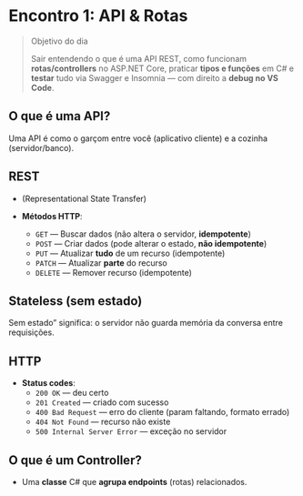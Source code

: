 # Encontro 1: API & Rotas

> Objetivo do dia
> 
> 
> Sair entendendo o que é uma API REST, como funcionam **rotas/controllers** no ASP.NET Core, praticar **tipos e funções** em C# e **testar** tudo via Swagger e Insomnia — com direito a **debug no VS Code**.
>

## O que é uma API?

Uma API é como o garçom entre você (aplicativo cliente) e a cozinha (servidor/banco).

## REST

- (Representational State Transfer)

- **Métodos HTTP**:
    - `GET` — Buscar dados (não altera o servidor, **idempotente**)
    - `POST` — Criar dados (pode alterar o estado, **não idempotente**)
    - `PUT` — Atualizar **tudo** de um recurso (idempotente)
    - `PATCH` — Atualizar **parte** do recurso
    - `DELETE` — Remover recurso (idempotente)


## Stateless (sem estado) 

Sem estado” significa: o servidor não guarda memória da conversa entre requisições.

## HTTP

- **Status codes**:
    - `200 OK` — deu certo
    - `201 Created` — criado com sucesso
    - `400 Bad Request` — erro do cliente (param faltando, formato errado)
    - `404 Not Found` — recurso não existe
    - `500 Internal Server Error` — exceção no servidor

## O que é um Controller?

- Uma **classe** C# que **agrupa endpoints** (rotas) relacionados.